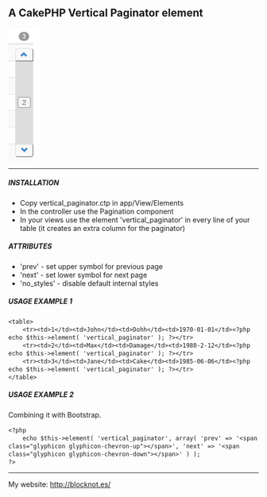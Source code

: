 A CakePHP Vertical Paginator element
------------------------------------

![Screenshot](http://github.com/blocknotes/cakephp_vertical_paginator/raw/master/image1.png)

* * *

##### INSTALLATION

- Copy vertical_paginator.ctp in app/View/Elements
- In the controller use the Pagination component
- In your views use the element 'vertical_paginator' in every line of your table (it creates an extra column for the paginator)

##### ATTRIBUTES

- 'prev' - set upper symbol for previous page
- 'next' - set lower symbol for next page
- 'no_styles' - disable default internal styles

##### USAGE EXAMPLE 1

	<table>
		<tr><td>1</td><td>John</td><td>Dohh</td><td>1970-01-01</td><?php echo $this->element( 'vertical_paginator' ); ?></tr>
		<tr><td>2</td><td>Max</td><td>Damage</td><td>1980-2-12</td><?php echo $this->element( 'vertical_paginator' ); ?></tr>
		<tr><td>3</td><td>Jane</td><td>Cake</td><td>1985-06-06</td><?php echo $this->element( 'vertical_paginator' ); ?></tr>
	</table>

##### USAGE EXAMPLE 2
Combining it with Bootstrap.

	<?php
		echo $this->element( 'vertical_paginator', array( 'prev' => '<span class="glyphicon glyphicon-chevron-up"></span>', 'next' => '<span class="glyphicon glyphicon-chevron-down"></span>' ) );
	?>

* * *

My website: <http://blocknot.es/>